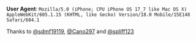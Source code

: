 **User Agent**: `Mozilla/5.0 (iPhone; CPU iPhone OS 17_7 like Mac OS X) AppleWebKit/605.1.15 (KHTML, like Gecko) Version/18.0 Mobile/15E148 Safari/604.1`
</br>

Thanks to [@sdmf19119](https://github.com/sdmf19119/daddylive-m3u), [@Cano297](https://github.com/Cano297/moveonjoy-m3u) and [@spliff123](https://github.com/spliff123/tv)
